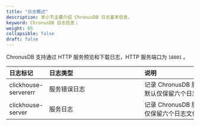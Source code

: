 ```yaml
---
title: "日志概述"
description: 本小节主要介绍 ChronusDB 日志基本信息。 
keyword: ChronusDB 日志信息；
weight: 05
collapsible: false
draft: false
---
```




ChronusDB 支持通过 HTTP 服务预览和下载日志，HTTP 服务端口为 `18801` 。

|<span style="display:inline-block;width:80px">日志标记</span> |<span style="display:inline-block;width:240px">日志类型</span>|<span style="display:inline-block;width:280px">说明</span> |
|:----|:----|:----|
|clickhouse-servererr   |   服务错误日志    |  记录 ChronusDB 服务执行错误信息。默认仅保留六个日志文件。|
|clickhouse-server  |     服务日志    |  记录 ChronusDB 服务执行信息。默认仅保留六个日志文件。|
